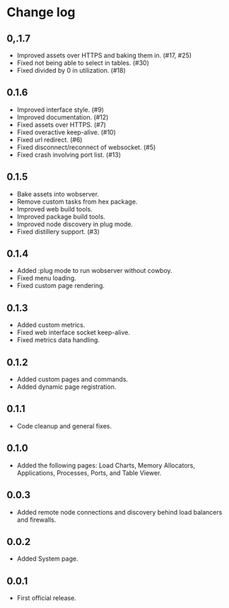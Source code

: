 # Change log

## 0,.1.7

* Improved assets over HTTPS and baking them in. (#17, #25)
* Fixed not being able to select in tables. (#30)
* Fixed divided by 0 in utilization. (#18)


## 0.1.6

* Improved interface style. (#9)
* Improved documentation. (#12)
* Fixed assets over HTTPS. (#7)
* Fixed overactive keep-alive. (#10)
* Fixed url redirect. (#6)
* Fixed disconnect/reconnect of websocket. (#5)
* Fixed crash involving port list.  (#13)


## 0.1.5

* Bake assets into wobserver.
* Remove custom tasks from hex package.
* Improved web build tools.
* Improved package build tools.
* Improved node discovery in plug mode.
* Fixed distillery support. (#3)


## 0.1.4

* Added :plug mode to run wobserver without cowboy.
* Fixed menu loading.
* Fixed custom page rendering.


## 0.1.3

* Added custom metrics.
* Fixed web interface socket keep-alive.
* Fixed metrics data handling.


## 0.1.2

* Added custom pages and commands.
* Added dynamic page registration.


## 0.1.1

* Code cleanup and general fixes.


## 0.1.0

* Added the following pages: Load Charts, Memory Allocators, Applications, Processes, Ports, and Table Viewer.


## 0.0.3

* Added remote node connections and discovery behind load balancers and firewalls.


## 0.0.2

* Added System page.


## 0.0.1

* First official release.
